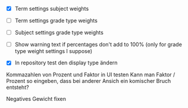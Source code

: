 - [X] Term settings subject weights
- [ ] Term settings grade type weights
- [ ] Subject settings grade type weights

- [ ] Show warning text if percentages don't add to 100% (only for grade type weight settings I suppose)
- [X] In repository test den display type ändern

Kommazahlen von Prozent und Faktor in UI testen
Kann man Faktor / Prozent so eingeben, dass bei anderer Ansich ein komischer Bruch entsteht?

Negatives Gewicht fixen